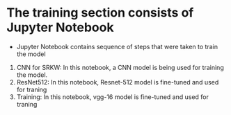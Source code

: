 # The training section consists of Jupyter Notebook
- Jupyter Notebook contains sequence of steps that were taken to train the model
1. CNN for SRKW: In this notebook, a CNN model is being used for training the model.
2. ResNet512: In this notebook, Resnet-512 model is fine-tuned and used for traning
3. Training: In this notebook, vgg-16 model is fine-tuned and used for traning
